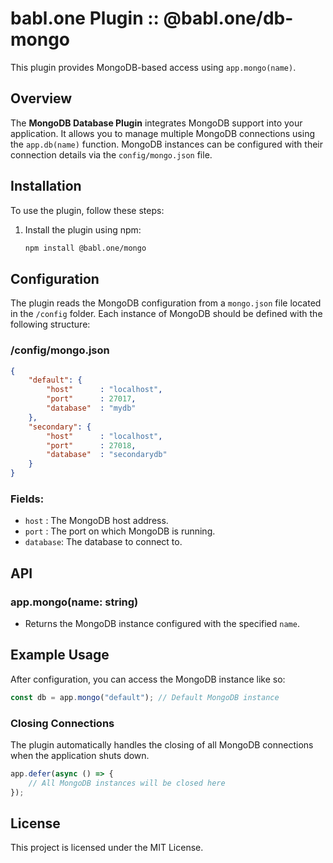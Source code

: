 # babl.one Plugin :: @babl.one/db-mongo

This plugin provides MongoDB-based access using `app.mongo(name)`.

## Overview

The **MongoDB Database Plugin** integrates MongoDB support into your application. It allows you to manage multiple MongoDB connections using the `app.db(name)` function. MongoDB instances can be configured with their connection details via the `config/mongo.json` file.

## Installation

To use the plugin, follow these steps:

1. Install the plugin using npm:
      ```bash
      npm install @babl.one/mongo
      ```

## Configuration

The plugin reads the MongoDB configuration from a `mongo.json` file located in the `/config` folder. Each instance of MongoDB should be defined with the following structure:

### /config/mongo.json

```json
{
	"default": {
		"host"      : "localhost",
		"port"      : 27017,
		"database"  : "mydb"
	},
	"secondary": {
		"host"      : "localhost",
		"port"      : 27018,
		"database"  : "secondarydb"
	}
}
```

### Fields:

- `host`    : The MongoDB host address.
- `port`    : The port on which MongoDB is running.
- `database`: The database to connect to.

## API

### app.mongo(name: string)

- Returns the MongoDB instance configured with the specified `name`.

## Example Usage

After configuration, you can access the MongoDB instance like so:

```ts
const db = app.mongo("default"); // Default MongoDB instance
```

### Closing Connections

The plugin automatically handles the closing of all MongoDB connections when the application shuts down.

```ts
app.defer(async () => {
	// All MongoDB instances will be closed here
});
```

## License

This project is licensed under the MIT License.
